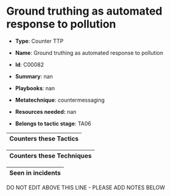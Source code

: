 # Ground truthing as automated response to pollution

* **Type**: Counter TTP

* **Name**: Ground truthing as automated response to pollution

* **Id**: C00082

* **Summary**: nan

* **Playbooks**: nan

* **Metatechnique**: countermessaging

* **Resources needed:** nan

* **Belongs to tactic stage**: TA06


| Counters these Tactics |
| ---------------------- |



| Counters these Techniques |
| ------------------------- |



| Seen in incidents |
| ----------------- |


DO NOT EDIT ABOVE THIS LINE - PLEASE ADD NOTES BELOW